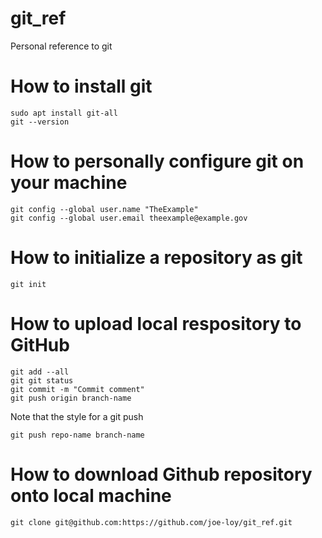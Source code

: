 # git_ref
Personal reference to git

# How to install git

```
sudo apt install git-all
git --version
```

# How to personally configure git on your machine

```
git config --global user.name "TheExample"
git config --global user.email theexample@example.gov
```

# How to initialize a repository as git
```
git init
```

# How to upload local respository to GitHub

```
git add --all
git git status
git commit -m "Commit comment"
git push origin branch-name
```

Note that the style for a git push
```
git push repo-name branch-name
```

# How to download Github repository onto local machine

```
git clone git@github.com:https://github.com/joe-loy/git_ref.git

